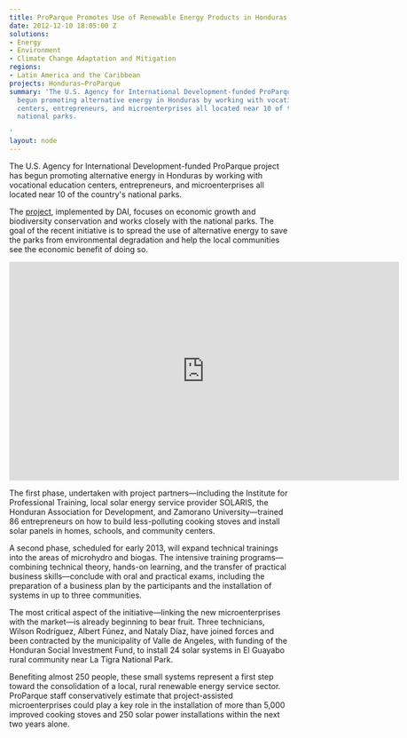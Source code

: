 ```yaml
---
title: ProParque Promotes Use of Renewable Energy Products in Honduras
date: 2012-12-10 18:05:00 Z
solutions:
- Energy
- Environment
- Climate Change Adaptation and Mitigation
regions:
- Latin America and the Caribbean
projects: Honduras—ProParque
summary: 'The U.S. Agency for International Development-funded ProParque project has
  begun promoting alternative energy in Honduras by working with vocational education
  centers, entrepreneurs, and microenterprises all located near 10 of the country''s
  national parks.

'
layout: node
---
```


The U.S. Agency for International Development-funded ProParque project has begun promoting alternative energy in Honduras by working with vocational education centers, entrepreneurs, and microenterprises all located near 10 of the country's national parks.

The [project][1], implemented by DAI, focuses on economic growth and biodiversity conservation and works closely with the national parks. The goal of the recent initiative is to spread the use of alternative energy to save the parks from environmental degradation and help the local communities see the economic benefit of doing so.

<iframe src="https://www.flickr.com/photos/daiglobal/8204436752/in/set-72157632058194547/player/" width="703" height="394" frameborder="0" allowfullscreen="" webkitallowfullscreen="" mozallowfullscreen="" oallowfullscreen="" msallowfullscreen=""></iframe>

The first phase, undertaken with project partners—including the Institute for Professional Training, local solar energy service provider SOLARIS, the Honduran Association for Development, and Zamorano University—trained 86 entrepreneurs on how to build less-polluting cooking stoves and install solar panels in homes, schools, and community centers.

A second phase, scheduled for early 2013, will expand technical trainings into the areas of microhydro and biogas. The intensive training programs—combining technical theory, hands-on learning, and the transfer of practical business skills—conclude with oral and practical exams, including the preparation of a business plan by the participants and the installation of systems in up to three communities.

The most critical aspect of the initiative—linking the new microenterprises with the market—is already beginning to bear fruit. Three technicians, Wilson Rodríguez, Albert Fúnez, and Nataly Díaz, have joined forces and been contracted by the municipality of Valle de Angeles, with funding of the Honduran Social Investment Fund, to install 24 solar systems in El Guayabo rural community near La Tigra National Park.

Benefiting almost 250 people, these small systems represent a first step toward the consolidation of a local, rural renewable energy service sector. ProParque staff conservatively estimate that project-assisted microenterprises could play a key role in the installation of more than 5,000 improved cooking stoves and 250 solar power installations within the next two years alone.

[1]: /our-work/projects/honduras-ProParque-GEMA
